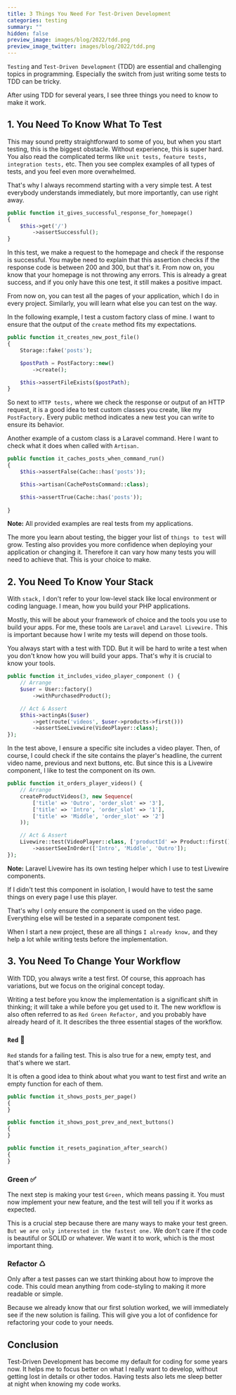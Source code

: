 ```yaml
---
title: 3 Things You Need For Test-Driven Development
categories: testing
summary: ""
hidden: false
preview_image: images/blog/2022/tdd.png
preview_image_twitter: images/blog/2022/tdd.png
---
```


`Testing` and `Test-Driven Development` (TDD) are essential and challenging topics in programming. Especially the switch from just writing some tests to TDD can be tricky.

After using TDD for several years, I see three things you need to know to make it work.


## 1. You Need To Know What To Test

This may sound pretty straightforward to some of you, but when you start testing, this is the biggest obstacle. Without experience, this is super hard. You also read the complicated terms like `unit tests,` `feature tests,` `integration tests,` etc. Then you see complex examples of all types of tests, and you feel even more overwhelmed.

That's why I always recommend starting with a very simple test. A test everybody understands immediately, but more importantly, can use right away.

```php
public function it_gives_successful_response_for_homepage()
{
    $this->get('/')
        ->assertSuccessful();
}
```

In this test, we make a request to the homepage and check if the response is successful. You maybe need to explain that this assertion checks if the response code is between 200 and 300, but that's it. From now on, you know that your homepage is not throwing any errors. This is already a great success, and if you only have this one test, it still makes a positive impact.

From now on, you can test all the pages of your application, which I do in every project. Similarly, you will learn what else you can test on the way.

In the following example, I test a custom factory class of mine. I want to ensure that the output of the `create` method fits my expectations.

```php
public function it_creates_new_post_file()
{
    Storage::fake('posts');

    $postPath = PostFactory::new()
        ->create();

    $this->assertFileExists($postPath);
}
```

So next to `HTTP tests,` where we check the response or output of an HTTP request, it is a good idea to test custom classes you create, like my `PostFactory.` Every public method indicates a new test you can write to ensure its behavior.

Another example of a custom class is a Laravel command. Here I want to check what it does when called with `Artisan.`

```php
public function it_caches_posts_when_command_run()
{
    $this->assertFalse(Cache::has('posts'));

    $this->artisan(CachePostsCommand::class);

    $this->assertTrue(Cache::has('posts'));
 
}
```

<div class="blognote"><strong>Note:</strong> All provided examples are real tests from my applications.</div>

The more you learn about testing, the bigger your list of `things to test` will grow. Testing also provides you more confidence when deploying your application or changing it. Therefore it can vary how many tests you will need to achieve that. This is your choice to make.

## 2. You Need To Know Your Stack

With `stack,` I don't refer to your low-level stack like local environment or coding language. I mean, how you build your PHP applications.

Mostly, this will be about your framework of choice and the tools you use to build your apps. For me, these tools are `Laravel` and `Laravel Livewire.` This is important because how I write my tests will depend on those tools.

You always start with a test with TDD. But it will be hard to write a test when you don't know how you will build your apps. That's why it is crucial to know your tools.

```php
public function it_includes_video_player_component () {
    // Arrange
    $user = User::factory()
        ->withPurchasedProduct();

    // Act & Assert
    $this->actingAs($user)
        ->get(route('videos', $user->products->first()))
        ->assertSeeLivewire(VideoPlayer::class);
});
```

In the test above, I ensure a specific site includes a video player. Then, of course, I could check if the site contains the player's headline, the current video name, previous and next buttons, etc. But since this is a Livewire component, I like to test the component on its own.

```php
public function it_orders_player_videos() {
    // Arrange
    createProductVideos(3, new Sequence(
        ['title' => 'Outro', 'order_slot' => '3'],
        ['title' => 'Intro', 'order_slot' => '1'],
        ['title' => 'Middle', 'order_slot' => '2']
    ));

    // Act & Assert
    Livewire::test(VideoPlayer::class, ['productId' => Product::first()->id])
        ->assertSeeInOrder(['Intro', 'Middle', 'Outro']);
});
```

<div class="blognote"><strong>Note:</strong> Laravel Livewire has its own testing helper which I use to test Livewire components.</div>

If I didn't test this component in isolation, I would have to test the same things on every page I use this player.

That's why I only ensure the component is used on the video page. Everything else will be tested in a separate component test.

When I start a new project, these are all things `I already know,` and they help a lot while writing tests before the implementation.

## 3. You Need To Change Your Workflow

With TDD, you always write a test first. Of course, this approach has variations, but we focus on the original concept today.

Writing a test before you know the implementation is a significant shift in thinking; it will take a while before you get used to it. The new workflow is also often referred to as `Red Green Refactor,` and you probably have already heard of it. It describes the three essential stages of the workflow.

### `Red` 🛑

`Red` stands for a failing test. This is also true for a new, empty test, and that's where we start.

It is often a good idea to think about what you want to test first and write an empty function for each of them.

```php
public function it_shows_posts_per_page()
{
}

public function it_shows_post_prev_and_next_buttons()
{
}

public function it_resets_pagination_after_search()
{
}
```

### Green ✅
The next step is making your test `Green,` which means passing it. You must now implement your new feature, and the test will tell you if it works as expected.

This is a crucial step because there are many ways to make your test green. `But we are only interested in the fastest one.` We don't care if the code is beautiful or SOLID or whatever. We want it to work, which is the most important thing.

### Refactor ♺

Only after a test passes can we start thinking about how to improve the code. This could mean anything from code-styling to making it more readable or simple.

Because we already know that our first solution worked, we will immediately see if the new solution is failing. This will give you a lot of confidence for refactoring your code to your needs.

## Conclusion

Test-Driven Development has become my default for coding for some years now. It helps me to focus better on what I really want to develop, without getting lost in details or other todos. 
Having tests also lets me sleep better at night when knowing my code works.
